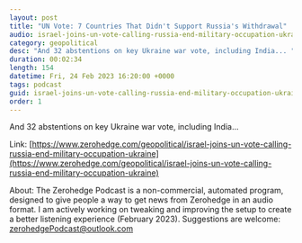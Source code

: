 ```yaml
---
layout: post
title: "UN Vote: 7 Countries That Didn't Support Russia's Withdrawal"
audio: israel-joins-un-vote-calling-russia-end-military-occupation-ukraine-0
category: geopolitical
desc: "And 32 abstentions on key Ukraine war vote, including India... "
duration: 00:02:34
length: 154
datetime: Fri, 24 Feb 2023 16:20:00 +0000
tags: podcast
guid: israel-joins-un-vote-calling-russia-end-military-occupation-ukraine-0
order: 1
---
```

And 32 abstentions on key Ukraine war vote, including India... 

Link: [https://www.zerohedge.com/geopolitical/israel-joins-un-vote-calling-russia-end-military-occupation-ukraine](https://www.zerohedge.com/geopolitical/israel-joins-un-vote-calling-russia-end-military-occupation-ukraine)

About: The Zerohedge Podcast is a non-commercial, automated program, designed to give people a way to get news from Zerohedge in an audio format.  I am actively working on tweaking and improving the setup to create a better listening experience (February 2023).  Suggestions are welcome: [zerohedgePodcast@outlook.com](mailto:zerohedgePodcast@outlook.com)